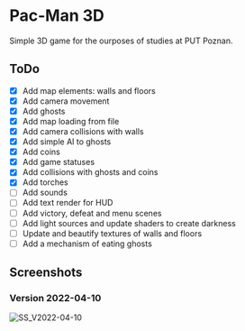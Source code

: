 Pac-Man 3D
============
Simple 3D game for the ourposes of studies at PUT Poznan.

ToDo
----------
- [X] Add map elements: walls and floors
- [X] Add camera movement
- [X] Add ghosts
- [X] Add map loading from file
- [X] Add camera collisions with walls
- [X] Add simple AI to ghosts
- [X] Add coins
- [X] Add game statuses
- [X] Add collisions with ghosts and coins
- [X] Add torches
- [ ] Add sounds
- [ ] Add text render for HUD
- [ ] Add victory, defeat and menu scenes
- [ ] Add light sources and update shaders to create darkness
- [ ] Update and beautify textures of walls and floors
- [ ] Add a mechanism of eating ghosts

Screenshots
----------

### Version 2022-04-10
![SS_V2022-04-10](https://i.imgur.com/jz99ARk.jpeg)
